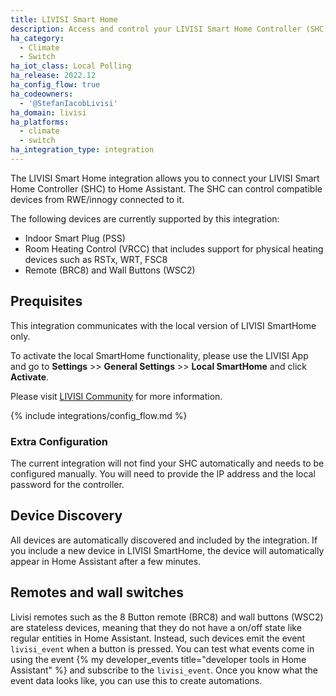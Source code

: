 ```yaml
---
title: LIVISI Smart Home
description: Access and control your LIVISI Smart Home Controller (SHC) and its connected RWE/innogy devices.
ha_category:
  - Climate
  - Switch
ha_iot_class: Local Polling
ha_release: 2022.12
ha_config_flow: true
ha_codeowners:
  - '@StefanIacobLivisi'
ha_domain: livisi
ha_platforms:
  - climate
  - switch
ha_integration_type: integration
---
```


The LIVISI Smart Home integration allows you to connect your LIVISI Smart Home Controller (SHC) to Home Assistant. The SHC can control compatible devices from RWE/innogy connected to it.
 
The following devices are currently supported by this integration:
 
- Indoor Smart Plug (PSS)
- Room Heating Control (VRCC) that includes support for physical heating devices such as RSTx, WRT, FSC8
- Remote (BRC8) and Wall Buttons (WSC2)
 
## Prequisites
 
This integration communicates with the local version of LIVISI SmartHome only. 
 
To activate the local SmartHome functionality, please use the LIVISI App and go to **Settings** >> **General Settings** >> **Local SmartHome** and click **Activate**.
 
Please visit [LIVISI Community](https://community.livisi.de) for more information.
 
{% include integrations/config_flow.md %}
 
### Extra Configuration
 
The current integration will not find your SHC automatically and needs to be configured manually. You will need to provide the IP address and the local password for the controller.
 
## Device Discovery

All devices are automatically discovered and included by the integration. If you include a new device in LIVISI SmartHome, the device will automatically appear in Home Assistant after a few minutes.

## Remotes and wall switches

Livisi remotes such as the 8 Button remote (BRC8) and wall buttons (WSC2) are stateless devices, meaning that they do not have a on/off state like regular entities in Home Assistant. Instead, such devices emit the event `livisi_event` when a button is pressed. You can test what events come in using the event {% my developer_events title="developer tools in Home Assistant" %} and subscribe to the `livisi_event`. Once you know what the event data looks like, you can use this to create automations.
